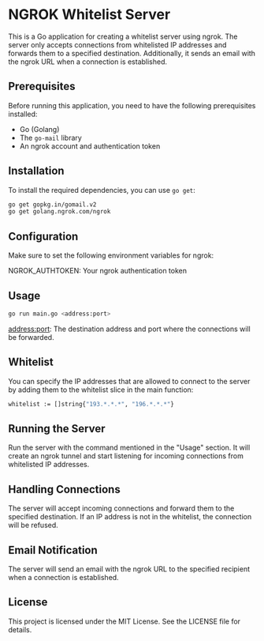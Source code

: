 # NGROK Whitelist Server

This is a Go application for creating a whitelist server using ngrok. The server only accepts connections from whitelisted IP addresses and forwards them to a specified destination. Additionally, it sends an email with the ngrok URL when a connection is established.

## Prerequisites

Before running this application, you need to have the following prerequisites installed:

- Go (Golang)
- The `go-mail` library
- An ngrok account and authentication token

## Installation

To install the required dependencies, you can use `go get`:

```bash
go get gopkg.in/gomail.v2
go get golang.ngrok.com/ngrok
```

## Configuration
Make sure to set the following environment variables for ngrok:

NGROK_AUTHTOKEN: Your ngrok authentication token

## Usage
```bash
go run main.go <address:port>
```

<address:port>: The destination address and port where the connections will be forwarded.

## Whitelist
You can specify the IP addresses that are allowed to connect to the server by adding them to the whitelist slice in the main function:

```bash
whitelist := []string{"193.*.*.*", "196.*.*.*"}
```

## Running the Server
Run the server with the command mentioned in the "Usage" section. It will create an ngrok tunnel and start listening for incoming connections from whitelisted IP addresses.

## Handling Connections
The server will accept incoming connections and forward them to the specified destination. If an IP address is not in the whitelist, the connection will be refused.

## Email Notification
The server will send an email with the ngrok URL to the specified recipient when a connection is established.

## License
This project is licensed under the MIT License. See the LICENSE file for details.

